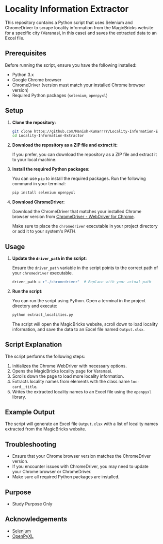 # Locality Information Extractor

This repository contains a Python script that uses Selenium and ChromeDriver to scrape locality information from the MagicBricks website for a specific city (Varanasi, in this case) and saves the extracted data to an Excel file.

## Prerequisites

Before running the script, ensure you have the following installed:

- Python 3.x
- Google Chrome browser
- ChromeDriver (version must match your installed Chrome browser version)
- Required Python packages (`selenium`, `openpyxl`)

## Setup

1. **Clone the repository:**

    ```bash
    git clone https://github.com/Manish-Kumarrrr/Locality-Information-Extractor.git
    cd Locality-Information-Extractor
    ```

2. **Download the repository as a ZIP file and extract it:**

    If you prefer, you can download the repository as a ZIP file and extract it to your local machine.

3. **Install the required Python packages:**

    You can use `pip` to install the required packages. Run the following command in your terminal:

    ```bash
    pip install selenium openpyxl
    ```

4. **Download ChromeDriver:**

    Download the ChromeDriver that matches your installed Chrome browser version from [ChromeDriver - WebDriver for Chrome](https://sites.google.com/a/chromium.org/chromedriver/downloads).

    Make sure to place the `chromedriver` executable in your project directory or add it to your system's PATH.

## Usage

1. **Update the `driver_path` in the script:**

    Ensure the `driver_path` variable in the script points to the correct path of your `chromedriver` executable.

    ```python
    driver_path = r"./chromedriver"  # Replace with your actual path
    ```

2. **Run the script:**

    You can run the script using Python. Open a terminal in the project directory and execute:

    ```bash
    python extract_localities.py
    ```

    The script will open the MagicBricks website, scroll down to load locality information, and save the data to an Excel file named `Output.xlsx`.

## Script Explanation

The script performs the following steps:

1. Initializes the Chrome WebDriver with necessary options.
2. Opens the MagicBricks locality page for Varanasi.
3. Scrolls down the page to load more locality information.
4. Extracts locality names from elements with the class name `loc-card__title`.
5. Writes the extracted locality names to an Excel file using the `openpyxl` library.

## Example Output

The script will generate an Excel file `Output.xlsx` with a list of locality names extracted from the MagicBricks website.

## Troubleshooting

- Ensure that your Chrome browser version matches the ChromeDriver version.
- If you encounter issues with ChromeDriver, you may need to update your Chrome browser or ChromeDriver.
- Make sure all required Python packages are installed.

## Purpose
- Study Purpose Only

## Acknowledgements

- [Selenium](https://www.selenium.dev/)
- [OpenPyXL](https://openpyxl.readthedocs.io/en/stable/)

